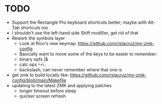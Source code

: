 # TODO

- Support the Rectangle Pro keyboard shortcuts better; maybe with Alt-Tab shortcuts too
- I shouldn't use the left-hand side Shift modifier, get rid of that
- Rework the symbols layer
  - Look at Rico's new keymap: https://github.com/rstacruz/my-zmk-config
  - Basically want to move some of the keys to be easier to remember:
  - binary opfs |&
  - calc ops `*+\-`
  - backslash; can never remember where that one is
- get zmk to build locally like: https://github.com/rstacruz/my-zmk-config/blob/main/Makefile
- updating to the latest ZMK and applying patches
  - longer timeout before sleep
  - quicker screen refresh


